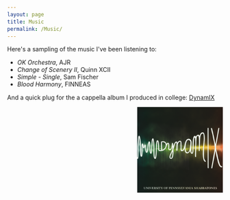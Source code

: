 ```yaml
---
layout: page
title: Music
permalink: /Music/
---
```

Here's a sampling of the music I've been listening to:
- *OK Orchestra*, AJR
- *Change of Scenery II*, Quinn XCII
- *Simple - Single*, Sam Fischer
- *Blood Harmony*, FINNEAS

And a quick plug for the a cappella album I produced in college: [DynamIX](https://open.spotify.com/album/1I6PeHr9GHensKAAa79PgG)  
  
<img src="/images/DynamIX_album_art.png" alt="" width="200" align="right"/>
